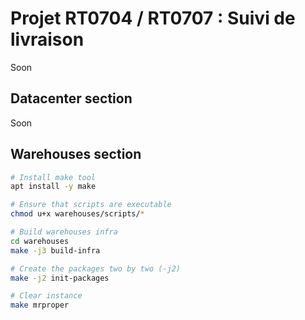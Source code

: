 # Projet RT0704 / RT0707 : Suivi de livraison

Soon

## Datacenter section

Soon

## Warehouses section

```bash
# Install make tool
apt install -y make

# Ensure that scripts are executable
chmod u+x warehouses/scripts/*

# Build warehouses infra
cd warehouses
make -j3 build-infra

# Create the packages two by two (-j2)
make -j2 init-packages

# Clear instance
make mrproper
```
